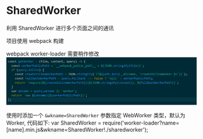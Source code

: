 # SharedWorker
利用 SharedWorker 进行多个页面之间的通讯

项目使用 webpack 构建

webpack worker-loader 需要稍作修改
![Aaron Swartz](https://raw.githubusercontent.com/chenyuan8059/SharedWorker/master/2017-05-24_021947.png)

使用时添加一个 `&wkname=SharedWorker` 参数指定 WebWorker 类型，默认为 Worker, 代码如下:
var SharedWorker = require('worker-loader?name=[name].min.js&wkname=SharedWorker!./sharedworker');
